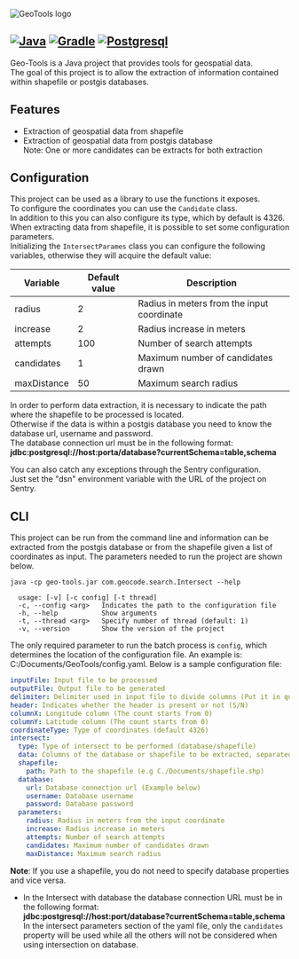 ![GeoTools logo](https://upload.wikimedia.org/wikipedia/commons/5/5b/Geotools-logo.svg)

[![Java](https://img.shields.io/badge/Java-ED7B09?style=for-the-badge&logo=openjdk&logoColor=white)](https://shields.io/)
[![Gradle](https://img.shields.io/badge/gradle-02303A?style=for-the-badge&logo=gradle&logoColor=white)](https://shields.io/)
[![Postgresql](https://img.shields.io/badge/PostgreSQL-316192?style=for-the-badge&logo=postgresql&logoColor=white)](https://shields.io/)
--------

Geo-Tools is a Java project that provides tools for geospatial data.  
The goal of this project is to allow the extraction of information contained within shapefile or postgis databases.

## Features
* Extraction of geospatial data from shapefile
* Extraction of geospatial data from postgis database  
  Note: One or more candidates can be extracts for both extraction

## Configuration
This project can be used as a library to use the functions it exposes.  
To configure the coordinates you can use the `Candidate` class.  
In addition to this you can also configure its type, which by default is 4326.  
When extracting data from shapefile, it is possible to set some configuration parameters.  
Initializing the `IntersectParames` class you can configure the following variables, otherwise they will acquire the default value:  

| Variable     | Default value | Description                                |
|--------------|---------------|--------------------------------------------|
| radius       | 2             | Radius in meters from the input coordinate |
| increase     | 2             | Radius increase in meters                  |
| attempts     | 100           | Number of search attempts                  |
| candidates   | 1             | Maximum number of candidates drawn         |
| maxDistance  | 50            | Maximum search radius                      |

In order to perform data extraction, it is necessary to indicate the path where the shapefile to be processed is located.  
Otherwise if the data is within a postgis database you need to know the database url, username and password.  
The database connection url must be in the following format: **jdbc:postgresql://host:porta/database?currentSchema=table,schema**  

You can also catch any exceptions through the Sentry configuration.  
Just set the "dsn" environment variable with the URL of the project on Sentry.

## CLI
This project can be run from the command line and information can be extracted from the postgis database or from the shapefile given a list of coordinates as input. 
The parameters needed to run the project are shown below.  

    java -cp geo-tools.jar com.geocode.search.Intersect --help
      
      usage: [-v] [-c config] [-t thread]
      -c, --config <arg>   Indicates the path to the configuration file
      -h, --help           Show arguments
      -t, --thread <arg>   Specify number of thread (default: 1)
      -v, --version        Show the version of the project


The only required parameter to run the batch process is `config`, which determines the location of the configuration file.
An example is: C:/Documents/GeoTools/config.yaml.
Below is a sample configuration file:

```yaml
inputFile: Input file to be processed
outputFile: Output file to be generated
delimiter: Delimiter used in input file to divide columns (Put it in quotes es. "|")
header: Indicates whether the header is present or not (S/N)
columnX: Longitude column (The count starts from 0)
columnY: Latitude column (The count starts from 0)
coordinateType: Type of coordinates (default 4326)
intersect:
  type: Type of intersect to be performed (database/shapefile)
  data: Columns of the database or shapefile to be extracted, separated by commas
  shapefile:
    path: Path to the shapefile (e.g C./Documents/shapefile.shp)
  database:
    url: Database connection url (Example below)
    username: Database username
    password: Database password
  parameters:
    radius: Radius in meters from the input coordinate
    increase: Radius increase in meters
    attempts: Number of search attempts
    candidates: Maximum number of candidates drawn
    maxDistance: Maximum search radius
```
**Note**: If you use a shapefile, you do not need to specify database properties and vice versa.

* In the Intersect with database the database connection URL must be in the following format:   
**jdbc:postgresql://host:port/database?currentSchema=table,schema**  
In the intersect parameters section of the yaml file, only the `candidates` property will be used while all the others will not be considered when using intersection on database.